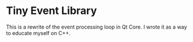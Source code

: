 # Tiny Event Library

This is a rewrite of the event processing loop in Qt Core.  I wrote it
as a way to educate myself on C++.
